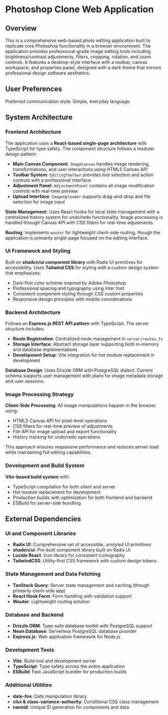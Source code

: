 # Photoshop Clone Web Application

## Overview

This is a comprehensive web-based photo editing application built to replicate core Photoshop functionality in a browser environment. The application provides professional-grade image editing tools including brightness/contrast adjustments, filters, cropping, rotation, and zoom controls. It features a desktop-style interface with a toolbar, canvas workspace, and properties panel, designed with a dark theme that mirrors professional design software aesthetics.

## User Preferences

Preferred communication style: Simple, everyday language.

## System Architecture

### Frontend Architecture
The application uses a **React-based single-page architecture** with TypeScript for type safety. The component structure follows a modular design pattern:

- **Main Canvas Component**: `ImageCanvas` handles image rendering, transformations, and user interactions using HTML5 Canvas API
- **Toolbar System**: `EditingToolbar` provides tool selection and action controls with a professional interface
- **Adjustment Panel**: `AdjustmentPanel` contains all image modification controls with real-time preview
- **Upload Interface**: `ImageUploader` supports drag-and-drop and file selection for image input

**State Management**: Uses React hooks for local state management with a centralized history system for undo/redo functionality. Image processing is handled through Canvas API with CSS filters for real-time adjustments.

**Routing**: Implements `wouter` for lightweight client-side routing, though the application is primarily single-page focused on the editing interface.

### UI Framework and Styling
Built on **shadcn/ui component library** with Radix UI primitives for accessibility. Uses **Tailwind CSS** for styling with a custom design system that emphasizes:

- Dark-first color scheme inspired by Adobe Photoshop
- Professional spacing and typography using Inter font
- Consistent component styling through CSS custom properties
- Responsive design principles with mobile considerations

### Backend Architecture
Follows an **Express.js REST API pattern** with TypeScript. The server structure includes:

- **Route Registration**: Centralized route management in `server/routes.ts`
- **Storage Interface**: Abstract storage layer supporting both in-memory and database implementations
- **Development Setup**: Vite integration for hot module replacement in development

**Database Design**: Uses Drizzle ORM with PostgreSQL dialect. Current schema supports user management with plans for image metadata storage and user sessions.

### Image Processing Strategy
**Client-Side Processing**: All image manipulations happen in the browser using:
- HTML5 Canvas API for pixel-level operations
- CSS filters for real-time preview of adjustments
- File API for image upload and export functionality
- History tracking for undo/redo operations

This approach ensures responsive performance and reduces server load while maintaining full editing capabilities.

### Development and Build System
**Vite-based build system** with:
- TypeScript compilation for both client and server
- Hot module replacement for development
- Production builds with optimization for both frontend and backend
- ESBuild for server-side bundling

## External Dependencies

### UI and Component Libraries
- **Radix UI**: Comprehensive set of accessible, unstyled UI primitives
- **shadcn/ui**: Pre-built component library built on Radix UI
- **Lucide React**: Icon library for consistent iconography
- **TailwindCSS**: Utility-first CSS framework with custom design tokens

### State Management and Data Fetching
- **TanStack Query**: Server state management and caching (though primarily client-side app)
- **React Hook Form**: Form handling with validation support
- **Wouter**: Lightweight routing solution

### Database and Backend
- **Drizzle ORM**: Type-safe database toolkit with PostgreSQL support
- **Neon Database**: Serverless PostgreSQL database provider
- **Express.js**: Web application framework for Node.js

### Development Tools
- **Vite**: Build tool and development server
- **TypeScript**: Type safety across the entire application
- **ESBuild**: Fast JavaScript bundler for production builds

### Additional Utilities
- **date-fns**: Date manipulation library
- **clsx & class-variance-authority**: Conditional CSS class management
- **nanoid**: Unique ID generation for components and data